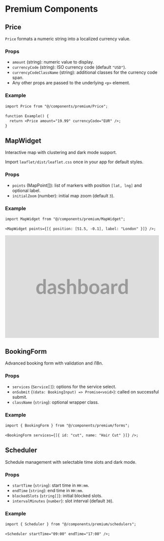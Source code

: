 # Premium Components

## Price

`Price` formats a numeric string into a localized currency value.

### Props

- `amount` (string): numeric value to display.
- `currencyCode` (string): ISO currency code (default `"USD"`).
- `currencyCodeClassName` (string): additional classes for the currency code span.
- Any other props are passed to the underlying `<p>` element.

### Example

```tsx
import Price from "@/components/premium/Price";

function Example() {
  return <Price amount="19.99" currencyCode="EUR" />;
}
```

## MapWidget

Interactive map with clustering and dark mode support.

Import `leaflet/dist/leaflet.css` once in your app for default styles.

### Props

- `points` (MapPoint[]): list of markers with position `[lat, lng]` and optional label.
- `initialZoom` (number): initial map zoom (default `3`).

### Example

```tsx
import MapWidget from "@/components/premium/MapWidget";

<MapWidget points={[{ position: [51.5, -0.1], label: "London" }]} />;
```

![Demo](../../public/mapwidget.png)

## BookingForm

Advanced booking form with validation and i18n.

### Props

- `services` (`Service[]`): options for the service select.
- `onSubmit` (`(data: BookingInput) => Promise<void>`): called on successful submit.
- `className` (`string`): optional wrapper class.

### Example

```tsx
import { BookingForm } from "@/components/premium/forms";

<BookingForm services={[{ id: "cut", name: "Hair Cut" }]} />;
```

## Scheduler

Schedule management with selectable time slots and dark mode.

### Props

- `startTime` (`string`): start time in `HH:mm`.
- `endTime` (`string`): end time in `HH:mm`.
- `blockedSlots` (`string[]`): initial blocked slots.
- `intervalMinutes` (`number`): slot interval (default `30`).

### Example

```tsx
import { Scheduler } from "@/components/premium/schedulers";

<Scheduler startTime="09:00" endTime="17:00" />;
```
